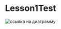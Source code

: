 # Lesson1Test
![ссылка на диаграмму](https://drive.google.com/file/d/1zVGTDDEdaTF5V6yYLfK8CESlfnasLUWS/view?usp=sharing)
